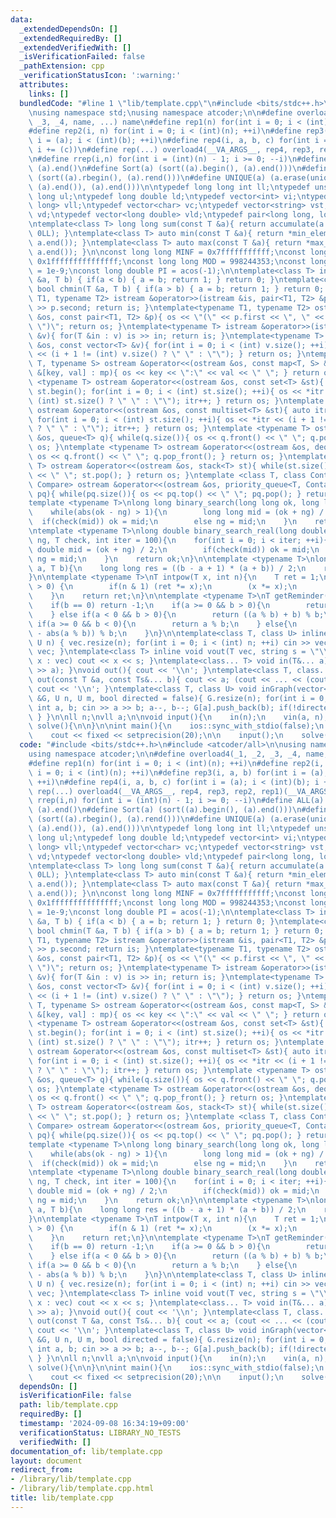 ```yaml
---
data:
  _extendedDependsOn: []
  _extendedRequiredBy: []
  _extendedVerifiedWith: []
  _isVerificationFailed: false
  _pathExtension: cpp
  _verificationStatusIcon: ':warning:'
  attributes:
    links: []
  bundledCode: "#line 1 \"lib/template.cpp\"\n#include <bits/stdc++.h>\n#include <atcoder/all>\n\
    \nusing namespace std;\nusing namespace atcoder;\n\n#define overload4(_1, _2,\
    \ _3, _4, name, ...) name\n#define rep1(n) for(int i = 0; i < (int)(n); ++i)\n\
    #define rep2(i, n) for(int i = 0; i < (int)(n); ++i)\n#define rep3(i, a, b) for(int\
    \ i = (a); i < (int)(b); ++i)\n#define rep4(i, a, b, c) for(int i = (a); i < (int)(b);\
    \ i += (c))\n#define rep(...) overload4(__VA_ARGS__, rep4, rep3, rep2, rep1)(__VA_ARGS__)\n\
    \n#define rrep(i,n) for(int i = (int)(n) - 1; i >= 0; --i)\n#define ALL(a) (a).begin(),\
    \ (a).end()\n#define Sort(a) (sort((a).begin(), (a).end()))\n#define RSort(a)\
    \ (sort((a).rbegin(), (a).rend()))\n#define UNIQUE(a) (a.erase(unique((a).begin(),\
    \ (a).end()), (a).end()))\n\ntypedef long long int ll;\ntypedef unsigned long\
    \ long ul;\ntypedef long double ld;\ntypedef vector<int> vi;\ntypedef vector<long\
    \ long> vll;\ntypedef vector<char> vc;\ntypedef vector<string> vst;\ntypedef vector<double>\
    \ vd;\ntypedef vector<long double> vld;\ntypedef pair<long long, long long> P;\n\
    \ntemplate<class T> long long sum(const T &a){ return accumulate(a.begin(), a.end(),\
    \ 0LL); }\ntemplate<class T> auto min(const T &a){ return *min_element(a.begin(),\
    \ a.end()); }\ntemplate<class T> auto max(const T &a){ return *max_element(a.begin(),\
    \ a.end()); }\n\nconst long long MINF = 0x7fffffffffff;\nconst long long INF =\
    \ 0x1fffffffffffffff;\nconst long long MOD = 998244353;\nconst long double EPS\
    \ = 1e-9;\nconst long double PI = acos(-1);\n\ntemplate<class T> inline bool chmax(T\
    \ &a, T b) { if(a < b) { a = b; return 1; } return 0; }\ntemplate<class T> inline\
    \ bool chmin(T &a, T b) { if(a > b) { a = b; return 1; } return 0; }\n\ntemplate<typename\
    \ T1, typename T2> istream &operator>>(istream &is, pair<T1, T2> &p){ is >> p.first\
    \ >> p.second; return is; }\ntemplate<typename T1, typename T2> ostream &operator<<(ostream\
    \ &os, const pair<T1, T2> &p){ os << \"(\" << p.first << \", \" << p.second <<\
    \ \")\"; return os; }\ntemplate<typename T> istream &operator>>(istream &is, vector<T>\
    \ &v){ for(T &in : v) is >> in; return is; }\ntemplate<typename T> ostream &operator<<(ostream\
    \ &os, const vector<T> &v){ for(int i = 0; i < (int) v.size(); ++i){ os << v[i]\
    \ << (i + 1 != (int) v.size() ? \" \" : \"\"); } return os; }\ntemplate <typename\
    \ T, typename S> ostream &operator<<(ostream &os, const map<T, S> &mp){ for(auto\
    \ &[key, val] : mp){ os << key << \":\" << val << \" \"; } return os; }\ntemplate\
    \ <typename T> ostream &operator<<(ostream &os, const set<T> &st){ auto itr =\
    \ st.begin(); for(int i = 0; i < (int) st.size(); ++i){ os << *itr << (i + 1 !=\
    \ (int) st.size() ? \" \" : \"\"); itr++; } return os; }\ntemplate <typename T>\
    \ ostream &operator<<(ostream &os, const multiset<T> &st){ auto itr = st.begin();\
    \ for(int i = 0; i < (int) st.size(); ++i){ os << *itr << (i + 1 != (int) st.size()\
    \ ? \" \" : \"\"); itr++; } return os; }\ntemplate <typename T> ostream &operator<<(ostream\
    \ &os, queue<T> q){ while(q.size()){ os << q.front() << \" \"; q.pop(); } return\
    \ os; }\ntemplate <typename T> ostream &operator<<(ostream &os, deque<T> q){ while(q.size()){\
    \ os << q.front() << \" \"; q.pop_front(); } return os; }\ntemplate <typename\
    \ T> ostream &operator<<(ostream &os, stack<T> st){ while(st.size()){ os << st.top()\
    \ << \" \"; st.pop(); } return os; }\ntemplate <class T, class Container, class\
    \ Compare> ostream &operator<<(ostream &os, priority_queue<T, Container, Compare>\
    \ pq){ while(pq.size()){ os << pq.top() << \" \"; pq.pop(); } return os; }\n\n\
    template <typename T>\nlong long binary_search(long long ok, long long ng, T check){\n\
    \    while(abs(ok - ng) > 1){\n        long long mid = (ok + ng) / 2;\n      \
    \  if(check(mid)) ok = mid;\n        else ng = mid;\n    }\n    return ok;\n}\n\
    \ntemplate <typename T>\nlong double binary_search_real(long double ok, long double\
    \ ng, T check, int iter = 100){\n    for(int i = 0; i < iter; ++i){\n        long\
    \ double mid = (ok + ng) / 2;\n        if(check(mid)) ok = mid;\n        else\
    \ ng = mid;\n    }\n    return ok;\n}\n\ntemplate <typename T>\nlong long trisum(T\
    \ a, T b){\n    long long res = ((b - a + 1) * (a + b)) / 2;\n    return res;\n\
    }\n\ntemplate <typename T>\nT intpow(T x, int n){\n    T ret = 1;\n    while(n\
    \ > 0) {\n        if(n & 1) (ret *= x);\n        (x *= x);\n        n >>= 1;\n\
    \    }\n    return ret;\n}\n\ntemplate <typename T>\nT getReminder(T a, T b){\n\
    \    if(b == 0) return -1;\n    if(a >= 0 && b > 0){\n        return a % b;\n\
    \    } else if(a < 0 && b > 0){\n        return ((a % b) + b) % b;\n    } else\
    \ if(a >= 0 && b < 0){\n        return a % b;\n    } else{\n        return (abs(b)\
    \ - abs(a % b)) % b;\n    }\n}\n\ntemplate<class T, class U> inline T vin(T &vec,\
    \ U n) { vec.resize(n); for(int i = 0; i < (int) n; ++i) cin >> vec[i]; return\
    \ vec; }\ntemplate<class T> inline void vout(T vec, string s = \"\\n\"){ for(auto\
    \ x : vec) cout << x << s; }\ntemplate<class... T> void in(T&... a){ (cin >> ...\
    \ >> a); }\nvoid out(){ cout << '\\n'; }\ntemplate<class T, class... Ts> void\
    \ out(const T &a, const Ts&... b){ cout << a; (cout << ... << (cout << ' ', b));\
    \ cout << '\\n'; }\ntemplate<class T, class U> void inGraph(vector<vector<T>>\
    \ &G, U n, U m, bool directed = false){ G.resize(n); for(int i = 0; i < m; ++i){\
    \ int a, b; cin >> a >> b; a--, b--; G[a].push_back(b); if(!directed) G[b].push_back(a);\
    \ } }\n\nll n;\nvll a;\n\nvoid input(){\n    in(n);\n    vin(a, n);\n}\n\nvoid\
    \ solve(){\n\n}\n\nint main(){\n    ios::sync_with_stdio(false);\n    cin.tie(nullptr);\n\
    \    cout << fixed << setprecision(20);\n\n    input();\n    solve();\n}\n"
  code: "#include <bits/stdc++.h>\n#include <atcoder/all>\n\nusing namespace std;\n\
    using namespace atcoder;\n\n#define overload4(_1, _2, _3, _4, name, ...) name\n\
    #define rep1(n) for(int i = 0; i < (int)(n); ++i)\n#define rep2(i, n) for(int\
    \ i = 0; i < (int)(n); ++i)\n#define rep3(i, a, b) for(int i = (a); i < (int)(b);\
    \ ++i)\n#define rep4(i, a, b, c) for(int i = (a); i < (int)(b); i += (c))\n#define\
    \ rep(...) overload4(__VA_ARGS__, rep4, rep3, rep2, rep1)(__VA_ARGS__)\n\n#define\
    \ rrep(i,n) for(int i = (int)(n) - 1; i >= 0; --i)\n#define ALL(a) (a).begin(),\
    \ (a).end()\n#define Sort(a) (sort((a).begin(), (a).end()))\n#define RSort(a)\
    \ (sort((a).rbegin(), (a).rend()))\n#define UNIQUE(a) (a.erase(unique((a).begin(),\
    \ (a).end()), (a).end()))\n\ntypedef long long int ll;\ntypedef unsigned long\
    \ long ul;\ntypedef long double ld;\ntypedef vector<int> vi;\ntypedef vector<long\
    \ long> vll;\ntypedef vector<char> vc;\ntypedef vector<string> vst;\ntypedef vector<double>\
    \ vd;\ntypedef vector<long double> vld;\ntypedef pair<long long, long long> P;\n\
    \ntemplate<class T> long long sum(const T &a){ return accumulate(a.begin(), a.end(),\
    \ 0LL); }\ntemplate<class T> auto min(const T &a){ return *min_element(a.begin(),\
    \ a.end()); }\ntemplate<class T> auto max(const T &a){ return *max_element(a.begin(),\
    \ a.end()); }\n\nconst long long MINF = 0x7fffffffffff;\nconst long long INF =\
    \ 0x1fffffffffffffff;\nconst long long MOD = 998244353;\nconst long double EPS\
    \ = 1e-9;\nconst long double PI = acos(-1);\n\ntemplate<class T> inline bool chmax(T\
    \ &a, T b) { if(a < b) { a = b; return 1; } return 0; }\ntemplate<class T> inline\
    \ bool chmin(T &a, T b) { if(a > b) { a = b; return 1; } return 0; }\n\ntemplate<typename\
    \ T1, typename T2> istream &operator>>(istream &is, pair<T1, T2> &p){ is >> p.first\
    \ >> p.second; return is; }\ntemplate<typename T1, typename T2> ostream &operator<<(ostream\
    \ &os, const pair<T1, T2> &p){ os << \"(\" << p.first << \", \" << p.second <<\
    \ \")\"; return os; }\ntemplate<typename T> istream &operator>>(istream &is, vector<T>\
    \ &v){ for(T &in : v) is >> in; return is; }\ntemplate<typename T> ostream &operator<<(ostream\
    \ &os, const vector<T> &v){ for(int i = 0; i < (int) v.size(); ++i){ os << v[i]\
    \ << (i + 1 != (int) v.size() ? \" \" : \"\"); } return os; }\ntemplate <typename\
    \ T, typename S> ostream &operator<<(ostream &os, const map<T, S> &mp){ for(auto\
    \ &[key, val] : mp){ os << key << \":\" << val << \" \"; } return os; }\ntemplate\
    \ <typename T> ostream &operator<<(ostream &os, const set<T> &st){ auto itr =\
    \ st.begin(); for(int i = 0; i < (int) st.size(); ++i){ os << *itr << (i + 1 !=\
    \ (int) st.size() ? \" \" : \"\"); itr++; } return os; }\ntemplate <typename T>\
    \ ostream &operator<<(ostream &os, const multiset<T> &st){ auto itr = st.begin();\
    \ for(int i = 0; i < (int) st.size(); ++i){ os << *itr << (i + 1 != (int) st.size()\
    \ ? \" \" : \"\"); itr++; } return os; }\ntemplate <typename T> ostream &operator<<(ostream\
    \ &os, queue<T> q){ while(q.size()){ os << q.front() << \" \"; q.pop(); } return\
    \ os; }\ntemplate <typename T> ostream &operator<<(ostream &os, deque<T> q){ while(q.size()){\
    \ os << q.front() << \" \"; q.pop_front(); } return os; }\ntemplate <typename\
    \ T> ostream &operator<<(ostream &os, stack<T> st){ while(st.size()){ os << st.top()\
    \ << \" \"; st.pop(); } return os; }\ntemplate <class T, class Container, class\
    \ Compare> ostream &operator<<(ostream &os, priority_queue<T, Container, Compare>\
    \ pq){ while(pq.size()){ os << pq.top() << \" \"; pq.pop(); } return os; }\n\n\
    template <typename T>\nlong long binary_search(long long ok, long long ng, T check){\n\
    \    while(abs(ok - ng) > 1){\n        long long mid = (ok + ng) / 2;\n      \
    \  if(check(mid)) ok = mid;\n        else ng = mid;\n    }\n    return ok;\n}\n\
    \ntemplate <typename T>\nlong double binary_search_real(long double ok, long double\
    \ ng, T check, int iter = 100){\n    for(int i = 0; i < iter; ++i){\n        long\
    \ double mid = (ok + ng) / 2;\n        if(check(mid)) ok = mid;\n        else\
    \ ng = mid;\n    }\n    return ok;\n}\n\ntemplate <typename T>\nlong long trisum(T\
    \ a, T b){\n    long long res = ((b - a + 1) * (a + b)) / 2;\n    return res;\n\
    }\n\ntemplate <typename T>\nT intpow(T x, int n){\n    T ret = 1;\n    while(n\
    \ > 0) {\n        if(n & 1) (ret *= x);\n        (x *= x);\n        n >>= 1;\n\
    \    }\n    return ret;\n}\n\ntemplate <typename T>\nT getReminder(T a, T b){\n\
    \    if(b == 0) return -1;\n    if(a >= 0 && b > 0){\n        return a % b;\n\
    \    } else if(a < 0 && b > 0){\n        return ((a % b) + b) % b;\n    } else\
    \ if(a >= 0 && b < 0){\n        return a % b;\n    } else{\n        return (abs(b)\
    \ - abs(a % b)) % b;\n    }\n}\n\ntemplate<class T, class U> inline T vin(T &vec,\
    \ U n) { vec.resize(n); for(int i = 0; i < (int) n; ++i) cin >> vec[i]; return\
    \ vec; }\ntemplate<class T> inline void vout(T vec, string s = \"\\n\"){ for(auto\
    \ x : vec) cout << x << s; }\ntemplate<class... T> void in(T&... a){ (cin >> ...\
    \ >> a); }\nvoid out(){ cout << '\\n'; }\ntemplate<class T, class... Ts> void\
    \ out(const T &a, const Ts&... b){ cout << a; (cout << ... << (cout << ' ', b));\
    \ cout << '\\n'; }\ntemplate<class T, class U> void inGraph(vector<vector<T>>\
    \ &G, U n, U m, bool directed = false){ G.resize(n); for(int i = 0; i < m; ++i){\
    \ int a, b; cin >> a >> b; a--, b--; G[a].push_back(b); if(!directed) G[b].push_back(a);\
    \ } }\n\nll n;\nvll a;\n\nvoid input(){\n    in(n);\n    vin(a, n);\n}\n\nvoid\
    \ solve(){\n\n}\n\nint main(){\n    ios::sync_with_stdio(false);\n    cin.tie(nullptr);\n\
    \    cout << fixed << setprecision(20);\n\n    input();\n    solve();\n}\n"
  dependsOn: []
  isVerificationFile: false
  path: lib/template.cpp
  requiredBy: []
  timestamp: '2024-09-08 16:34:19+09:00'
  verificationStatus: LIBRARY_NO_TESTS
  verifiedWith: []
documentation_of: lib/template.cpp
layout: document
redirect_from:
- /library/lib/template.cpp
- /library/lib/template.cpp.html
title: lib/template.cpp
---
```

